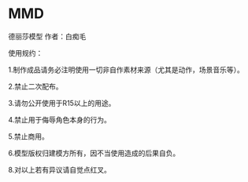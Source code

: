 # MMD
德丽莎模型
作者：白痴毛


使用规约：

1.制作成品请务必注明使用一切非自作素材来源（尤其是动作，场景音乐等）。

2.禁止二次配布。

3.请勿公开使用于R15以上的用途。

4.禁止用于侮辱角色本身的行为。

5.禁止商用。

6.模型版权归建模方所有，因不当使用造成的后果自负。

8.对以上若有异议请自觉点红叉。
